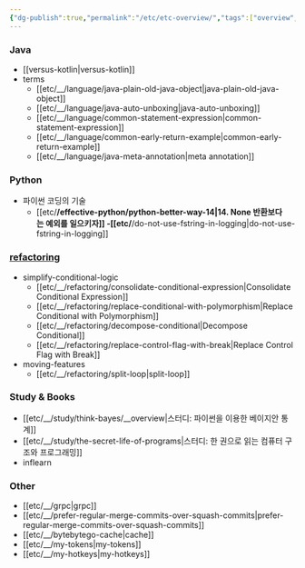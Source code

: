 ```yaml
---
{"dg-publish":true,"permalink":"/etc/etc-overview/","tags":["overview","etc"],"noteIcon":"","created":"2023-12-20T00:33:04.000+09:00"}
---
```



### Java
- [[versus-kotlin\|versus-kotlin]]
- terms
	- [[etc/__/language/java-plain-old-java-object\|java-plain-old-java-object]]
	- [[etc/__/language/java-auto-unboxing\|java-auto-unboxing]]
	- [[etc/__/language/common-statement-expression\|common-statement-expression]]
	- [[etc/__/language/common-early-return-example\|common-early-return-example]] 
	- [[etc/__/language/java-meta-annotation\|meta annotation]]

### Python
- 파이썬 코딩의 기술
	- [[etc/__/effective-python/python-better-way-14\|14. None 반환보다는 예외를 일으키자]]
-[[etc/__/do-not-use-fstring-in-logging\|do-not-use-fstring-in-logging]]

### [refactoring](https://refactoring.com/catalog/)
- simplify-conditional-logic
	- [[etc/__/refactoring/consolidate-conditional-expression\|Consolidate Conditional Expression]]
	- [[etc/__/refactoring/replace-conditional-with-polymorphism\|Replace Conditional with Polymorphism]]
	- [[etc/__/refactoring/decompose-conditional\|Decompose Conditional]]
	- [[etc/__/refactoring/replace-control-flag-with-break\|Replace Control Flag with Break]]
- moving-features
	- [[etc/__/refactoring/split-loop\|split-loop]]

### Study & Books
- [[etc/__/study/think-bayes/__overview\|스터디: 파이썬을 이용한 베이지안 통계]]
- [[etc/__/study/the-secret-life-of-programs\|스터디: 한 권으로 읽는 컴퓨터 구조와 프로그래밍]]
- inflearn


### Other
- [[etc/__/grpc\|grpc]]
- [[etc/__/prefer-regular-merge-commits-over-squash-commits\|prefer-regular-merge-commits-over-squash-commits]]
- [[etc/__/bytebytego-cache\|cache]]
- [[etc/__/my-tokens\|my-tokens]]
- [[etc/__/my-hotkeys\|my-hotkeys]]

